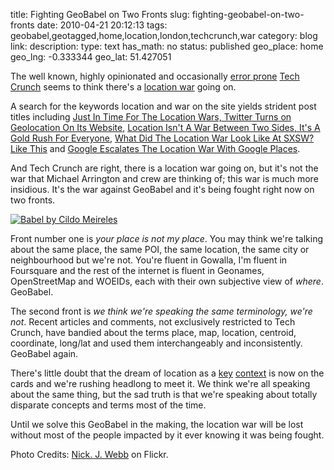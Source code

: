 title: Fighting GeoBabel on Two Fronts
slug: fighting-geobabel-on-two-fronts
date: 2010-04-21 20:12:13
tags: geobabel,geotagged,home,location,london,techcrunch,war
category: blog
link: 
description: 
type: text
has_math: no
status: published
geo_place: home
geo_lng: -0.333344
geo_lat: 51.427051

The well known, highly opinionated and occasionally [error prone](/2010/04/18/geo-chicken-and-egg-the-problem-with-press-releases/ "/2010/04/18/geo-chicken-and-egg-the-problem-with-press-releases/") [Tech Crunch](http://techcrunch.com/ "http://techcrunch.com/") seems to think there's a [location war](http://www.google.co.uk/search?hl=en&source=hp&q=location+war+site%3Atechcrunch.com&meta=&aq=f&aqi=&aql=&oq=&gs_rfai= "http://www.google.co.uk/search?hl=en&source=hp&q=location+war+site%3Atechcrunch.com&meta=&aq=f&aqi=&aql=&oq=&gs_rfai=") going on.

A search for the keywords location and war on the site yields strident post titles including [Just In Time For The Location Wars, Twitter Turns on Geolocation On Its Website](http://techcrunch.com/2010/03/09/twitter-location-website/ "http://techcrunch.com/2010/03/09/twitter-location-website/"), [Location Isn't A War Between Two Sides, It's A Gold Rush For Everyone](http://techcrunch.com/2010/03/19/location-gold-rush/ "http://techcrunch.com/2010/03/19/location-gold-rush/"), [What Did The Location War Look Like At SXSW? Like This](http://techcrunch.com/2010/03/25/location-war-visualization/ "http://techcrunch.com/2010/03/25/location-war-visualization/") and [Google Escalates The Location War With Google Places](http://techcrunch.com/2010/04/20/google-places/ "http://techcrunch.com/2010/04/20/google-places/").

And Tech Crunch are right, there is a location war going on, but it's not the war that Michael Arrington and crew are thinking of; this war is much more insidious. It's the war against GeoBabel and it's being fought right now on two fronts.

<!-- TEASER_END -->

[![Babel by Cildo Meireles](http://farm4.static.flickr.com/3039/2974382946_13af5503ab_d.jpg)](http://www.flickr.com/photos/nickwebb/2974382946/ "Babel by Cildo Meireles")

Front number one is *your place is not my place*. You may think we're talking about the same place, the same POI, the same location, the same city or neighbourhood but we're not. You're fluent in Gowalla, I'm fluent in Foursquare and the rest of the internet is fluent in Geonames, OpenStreetMap and WOEIDs, each with their own subjective view of *where*. GeoBabel.

The second front is *we think we're speaking the same terminology, we're not*. Recent articles and comments, not exclusively restricted to Tech Crunch, have bandied about the terms place, map, location, centroid, coordinate, long/lat and used them interchangeably and inconsistently. GeoBabel again.

There's little doubt that the dream of location as a [key](/2010/02/22/contextual-location-and-echoecho-redux/ "/2010/02/22/contextual-location-and-echoecho-redux/") [context](/2010/03/18/mistaking-the-context-for-the-end-game/ "/2010/03/18/mistaking-the-context-for-the-end-game/") is now on the cards and we're rushing headlong to meet it. We think we're all speaking about the same thing, but the sad truth is that we're speaking about totally disparate concepts and terms most of the time.

Until we solve this GeoBabel in the making, the location war will be lost without most of the people impacted by it ever knowing it was being fought.



Photo Credits: [Nick. J. Webb](http://www.flickr.com/photos/nickwebb/2974382946/ "http://www.flickr.com/photos/nickwebb/2974382946/") on Flickr.



